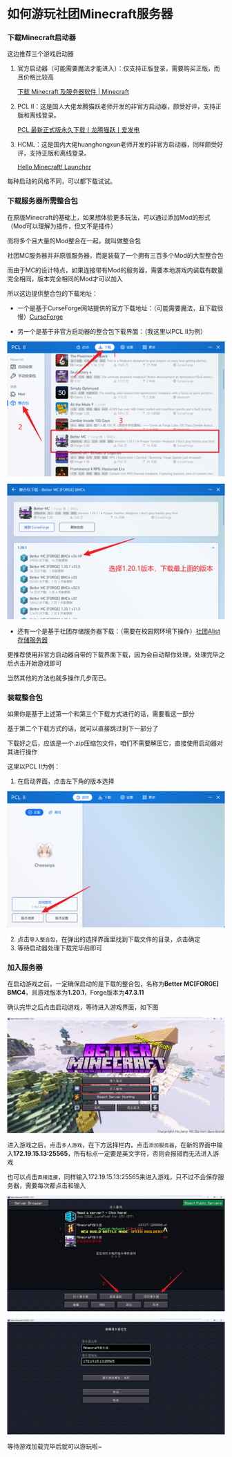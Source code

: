 # 如何游玩社团Minecraft服务器

### 下载Minecraft启动器

这边推荐三个游戏启动器

1. 官方启动器（可能需要魔法才能进入）：仅支持正版登录，需要购买正版，而且价格比较高

   [下载 Minecraft 及服务器软件 | Minecraft](https://www.minecraft.net/zh-hans/download)

2. PCL II：这是国人大佬龙腾猫跃老师开发的非官方启动器，颇受好评，支持正版和离线登录。

   [PCL 最新正式版永久下载丨龙腾猫跃丨爱发电](https://afdian.com/p/0164034c016c11ebafcb52540025c377)

3. HCML：这是国内大佬huanghongxun老师开发的非官方启动器，同样颇受好评，支持正版和离线登录。

   [Hello Minecraft! Launcher](https://hmcl.huangyuhui.net/)

每种启动的风格不同，可以都下载试试。

### 下载服务器所需整合包

在原版Minecraft的基础上，如果想体验更多玩法，可以通过添加Mod的形式（Mod可以理解为插件，但又不是插件）

而将多个且大量的Mod整合在一起，就叫做整合包

社团MC服务器并非原版服务器，而是装载了一个拥有三百多个Mod的大型整合包

而由于MC的设计特点，如果连接带有Mod的服务器，需要本地游戏内装载有数量完全相同，版本完全相同的Mod才可以加入

所以这边提供整合包的下载地址：

- 一个是基于CurseForge网站提供的官方下载地址：（可能需要魔法，且下载很慢）[CurseForge](https://www.curseforge.com/minecraft/modpacks/better-mc-forge-bmc4/files/5854101)

- 另一个是基于非官方启动器的整合包下载界面：（我这里以PCL II为例）

![img1](../../../public/technical/Other/How_to_play_Minecraft/img1.png)

![img2](../../../public/technical/Other/How_to_play_Minecraft/img2.png)

- 还有一个是基于社团存储服务器下载：（需要在校园网环境下操作）[社团Alist存储服务器](http://172.19.15.13:5244/d/root/Resource/JavaSIG/Better%20MC%20%5BFORGE%5D%20BMC4%20v34%20HF.zip?sign=EcFL0BsYArvXz1DWhqusq84e7Q0vgsoJggZqfMgMCKA=:0)

更推荐使用非官方启动器自带的下载界面下载，因为会自动帮你处理，处理完毕之后点击开始游戏即可

当然其他的方法也就多操作几步而已。

### 装载整合包

如果你是基于上述第一个和第三个下载方式进行的话，需要看这一部分

基于第二个下载方式的话，就可以直接跳过到下一部分了

下载好之后，应该是一个.zip压缩包文件，咱们不需要解压它，直接使用启动器对其进行操作

这里以PCL II为例：

1. 在启动界面，点击左下角的版本选择

![img3](../../../public/technical/Other/How_to_play_Minecraft/img3.png)

2. 点击`导入整合包`，在弹出的选择界面里找到下载文件的目录，点击确定
3. 等待启动器处理下载完毕后即可

### 加入服务器

在启动游戏之前，一定确保启动的是下载的整合包，名称为**Better MC[FORGE] BMC4**，且游戏版本为**1.20.1**，Forge版本为**47.3.11**

确认完毕之后点击启动游戏，等待进入游戏界面，如下图

![img4](../../../public/technical/Other/How_to_play_Minecraft/img4.png)

进入游戏之后，点击`多人游戏`，在下方选择栏内，点击`添加服务器`，在新的界面中输入**172.19.15.13:25565**，所有标点一定要是英文字符，否则会报错而无法进入游戏

也可以点击`直接连接`，同样输入172.19.15.13:25565来进入游戏，只不过不会保存服务器，需要每次都点击和输入

![img5](../../../public/technical/Other/How_to_play_Minecraft/img5.png)

![img6](../../../public/technical/Other/How_to_play_Minecraft/img6.png)

等待游戏加载完毕后就可以游玩啦~

